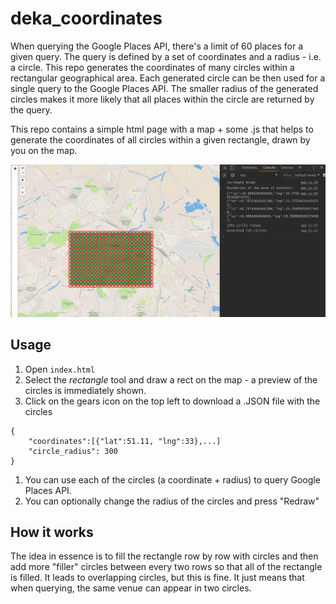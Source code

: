 # deka_coordinates
When querying the Google Places API, there's a limit of 60 places for a given query. The query is defined by a set of coordinates and a radius - i.e. a circle.
This repo generates the coordinates of many circles within a rectangular geographical area.
Each generated circle can be then used for a single query to the Google Places API.
The smaller radius of the generated circles makes it more likely that all places within the circle are returned by the query.

This repo contains a simple html page with a map + some .js that helps to generate the coordinates of all circles within a given rectangle, drawn by you on the map.

![demo of the app](https://github.com/jorotenev/deka_coordinates/blob/master/.images/deka_map.png)

## Usage
1. Open `index.html`
1. Select the *rectangle* tool and draw a rect on the map - a preview of the circles is immediately shown.
1. Click on the gears icon on the top left to download a .JSON file with the circles
```
{
    "coordinates":[{"lat":51.11, "lng":33},...]
    "circle_radius": 300
}
```
1. You can use each of the circles (a coordinate + radius) to query Google Places API.
1. You can optionally change the radius of the circles and press "Redraw"

## How it works
The idea in essence is to fill the rectangle row by row with circles and then add more "filler" circles between every two
rows so that all of the rectangle is filled. It leads to overlapping circles, but this is fine. It just means that
when querying, the same venue can appear in two circles.


